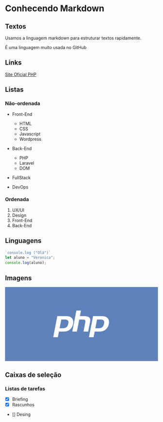 # Conhecendo Markdown

## Textos
Usamos a linguagem markdown para estruturar textos rapidamente.

É uma linguagem muito usada no GitHub
## Links
[Site Oficial PHP](http://php.net)

## Listas
### Não-ordenada
- Front-End
   - HTML
   - CSS
   - Javascript
   - Wordpress
- Back-End
   - PHP
   - Laravel
   - DOM

- FullStack
- DevOps

### Ordenada
1. UX/UI
2. Design
3. Front-End
4. Back-End

## Linguagens
``` Javascript
`console.log ("Olá")`
let aluno = "Veronica";
console.log(aluno);
```


## Imagens
![logotipo PHP](php-logo.png)

## Caixas de seleção

### Listas de tarefas
- [x] Briefing
- [x] Rascunhos
- [] Desing